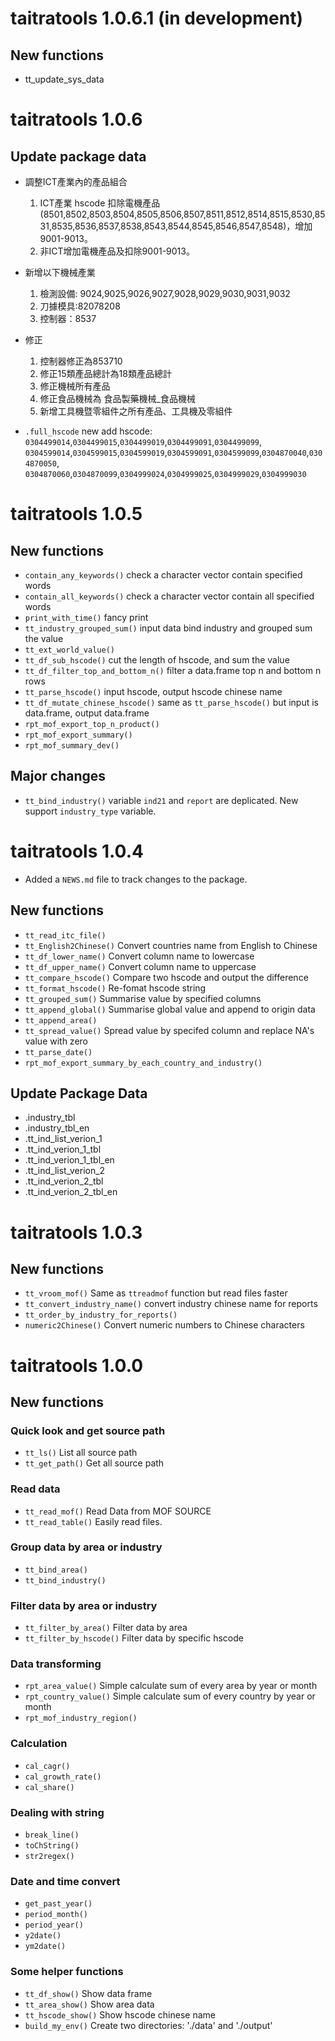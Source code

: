 # taitratools 1.0.6.1 (in development)

## New functions

* tt_update_sys_data

# taitratools 1.0.6

## Update package data

* 調整ICT產業內的產品組合
  1) ICT產業 hscode 扣除電機產品(8501,8502,8503,8504,8505,8506,8507,8511,8512,8514,8515,8530,8531,8535,8536,8537,8538,8543,8544,8545,8546,8547,8548)，增加9001-9013。
  2) 非ICT增加電機產品及扣除9001-9013。

* 新增以下機械產業
  1) 檢測設備: 9024,9025,9026,9027,9028,9029,9030,9031,9032
  2) 刀據模具:82078208
  3) 控制器：8537
  
* 修正
  1) 控制器修正為853710
  2) 修正15類產品總計為18類產品總計
  3) 修正機械所有產品 
  4) 修正食品機械為 食品製藥機械_食品機械
  5) 新增工具機暨零組件之所有產品、工具機及零組件


* `.full_hscode` new add hscode: `0304499014`,`0304499015`,`0304499019`,`0304499091`,`0304499099`,
`0304599014`,`0304599015`,`0304599019`,`0304599091`,`0304599099`,`0304870040`,`0304870050`,
`0304870060`,`0304870099`,`0304999024`,`0304999025`,`0304999029`,`0304999030`

# taitratools 1.0.5

## New functions

* `contain_any_keywords()` check a character vector contain specified words 
* `contain_all_keywords()` check a character vector contain all specified words 
* `print_with_time()` fancy print
* `tt_industry_grouped_sum()` input data bind industry and grouped sum the value
* `tt_ext_world_value()` 
* `tt_df_sub_hscode()` cut the length of hscode, and sum the value
* `tt_df_filter_top_and_bottom_n()` filter a data.frame top n and bottom n rows
* `tt_parse_hscode()` input hscode, output hscode chinese name
* `tt_df_mutate_chinese_hscode()` same as `tt_parse_hscode()` but input is data.frame, output data.frame
* `rpt_mof_export_top_n_product()` 
* `rpt_mof_export_summary()`
* `rpt_mof_summary_dev()`

## Major changes

* `tt_bind_industry()` variable `ind21` and `report` are deplicated. New support `industry_type` variable.

# taitratools 1.0.4

* Added a `NEWS.md` file to track changes to the package.

## New functions

* `tt_read_itc_file()`
* `tt_English2Chinese()` Convert countries name from English to Chinese
* `tt_df_lower_name()` Convert column name to lowercase
* `tt_df_upper_name()` Convert column name to uppercase
* `tt_compare_hscode()` Compare two hscode and output the difference
* `tt_format_hscode()` Re-fomat hscode string
* `tt_grouped_sum()` Summarise value by specified columns
* `tt_append_global()` Summarise global value and append to origin data
* `tt_append_area()`
* `tt_spread_value()` Spread value by specifed column and replace NA's value with zero
* `tt_parse_date()`
* `rpt_mof_export_summary_by_each_country_and_industry()`

## Update Package Data

* .industry_tbl
* .industry_tbl_en
* .tt_ind_list_verion_1
* .tt_ind_verion_1_tbl
* .tt_ind_verion_1_tbl_en
* .tt_ind_list_verion_2
* .tt_ind_verion_2_tbl
* .tt_ind_verion_2_tbl_en

# taitratools 1.0.3

## New functions

* `tt_vroom_mof()` Same as `ttreadmof` function but read files faster
* `tt_convert_industry_name()` convert industry chinese name for reports
* `tt_order_by_industry_for_reports() `
* `numeric2Chinese()` Convert numeric numbers to Chinese characters

# taitratools 1.0.0 

## New functions

### Quick look and get source path

* `tt_ls()` List all source path
* `tt_get_path()` Get all source path

### Read data

* `tt_read_mof()` Read Data from MOF SOURCE
* `tt_read_table()` Easily read files.

### Group data by area or industry

* `tt_bind_area()`
* `tt_bind_industry()`

### Filter data by area or industry

* `tt_filter_by_area()` Filter data by area
* `tt_filter_by_hscode()` Filter data by specific hscode

### Data transforming 

* `rpt_area_value()` Simple calculate sum of every area by year or month
* `rpt_country_value()` Simple calculate sum of every country by year or month
* `rpt_mof_industry_region()`

### Calculation

* `cal_cagr()`
* `cal_growth_rate()`
* `cal_share()`

### Dealing with string 

* `break_line()`
* `toChString()`
* `str2regex()`

### Date and time convert

* `get_past_year()`
* `period_month()`
* `period_year()`
* `y2date()`
* `ym2date()`

### Some helper functions

* `tt_df_show()` Show data frame
* `tt_area_show()` Show area data
* `tt_hscode_show()` Show hscode chinese name
* `build_my_env()` Create two directories: './data' and './output'
